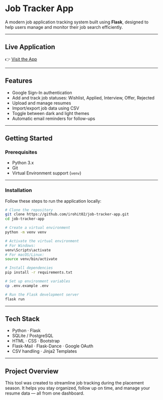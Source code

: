 # Job Tracker App

A modern job application tracking system built using **Flask**, designed to help users manage and monitor their job search efficiently.

---

## Live Application

👉 [Visit the App](https://job-tracker-app-4lnh.onrender.com)

---

## Features

- Google Sign-In authentication
- Add and track job statuses: Wishlist, Applied, Interview, Offer, Rejected
- Upload and manage resumes
- Import/export job data using CSV
- Toggle between dark and light themes
- Automatic email reminders for follow-ups

---

## Getting Started

### Prerequisites

- Python 3.x
- Git
- Virtual Environment support (`venv`)

---

### Installation

Follow these steps to run the application locally:

```bash
# Clone the repository
git clone https://github.com/irohit02/job-tracker-app.git
cd job-tracker-app

# Create a virtual environment
python -m venv venv

# Activate the virtual environment
# For Windows:
venv\Scripts\activate
# For macOS/Linux:
source venv/bin/activate

# Install dependencies
pip install -r requirements.txt

# Set up environment variables
cp .env.example .env

# Run the Flask development server
flask run
```

---

## Tech Stack

- Python · Flask  
- SQLite / PostgreSQL  
- HTML · CSS · Bootstrap  
- Flask-Mail · Flask-Dance · Google OAuth  
- CSV handling · Jinja2 Templates

---

## Project Overview

This tool was created to streamline job tracking during the placement season. It helps you stay organized, follow up on time, and manage your resume data — all from one dashboard.

